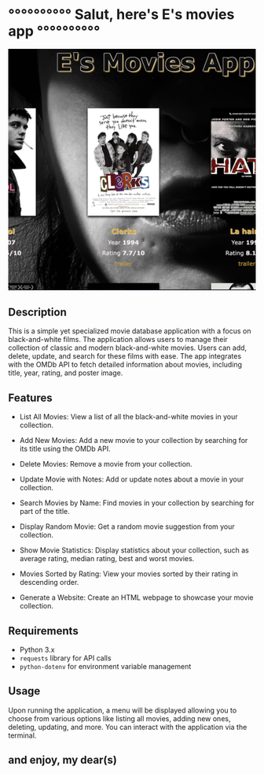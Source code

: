 # °°°°°°°°°° Salut, here's E's movies app °°°°°°°°°°
![movies_screenshot.png](movies_screenshot.png)
## Description
This is a simple yet specialized movie database application with a focus on black-and-white films. The application allows users to manage their collection of classic and modern black-and-white movies. Users can add, delete, update, and search for these films with ease. The app integrates with the OMDb API to fetch detailed information about movies, including title, year, rating, and poster image.
## Features
- List All Movies: View a list of all the black-and-white movies in your collection.

- Add New Movies: Add a new movie to your collection by searching for its title using the OMDb API.

-  Delete Movies: Remove a movie from your collection.

- Update Movie with Notes: Add or update notes about a movie in your collection.

- Search Movies by Name: Find movies in your collection by searching for part of the title.

- Display Random Movie: Get a random movie suggestion from your collection.

- Show Movie Statistics: Display statistics about your collection, such as average rating, median rating, best and worst movies.

- Movies Sorted by Rating: View your movies sorted by their rating in descending order.

- Generate a Website: Create an HTML webpage to showcase your movie collection.

## Requirements
- Python 3.x
- `requests` library for API calls
- `python-dotenv` for environment variable management


## Usage
Upon running the application, a menu will be displayed allowing you to choose from various options like listing all movies, adding new ones, deleting, updating, and more. You can interact with the application via the terminal.

## and enjoy, my dear(s)